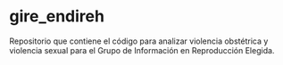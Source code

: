 # gire_endireh
 Repositorio que contiene el código para analizar violencia obstétrica y violencia sexual para el Grupo de Información en Reproducción Elegida.
